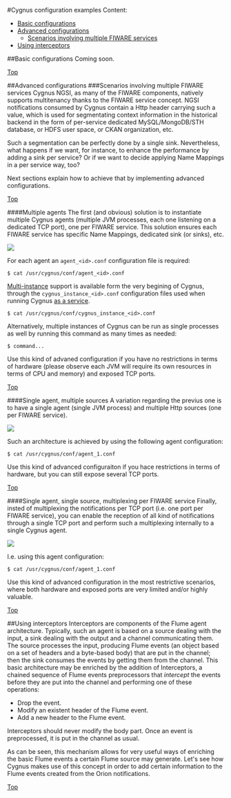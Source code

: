 #<a name="top"></a>Cygnus configuration examples
Content:

* [Basic configurations](#section1)
* [Advanced configurations](#section2)
    * [Scenarios involving multiple FIWARE services](#section1)
* [Using interceptors](#section3)

##<a name="section1"></a>Basic configurations
Coming soon.

[Top](#top)

##<a name="section2"></a>Advanced configurations
###<a name="section2.1"></a>Scenarios involving multiple FIWARE services
Cygnus NGSI, as many of the FIWARE components, natively supports multitenancy thanks to the FIWARE service concept. NGSI notifications consumed by Cygnus contain a Http header carrying such a value, which is used for segmentating context information in the historical backend in the form of per-service dedicated MySQL/MongoDB/STH database, or HDFS user space, or CKAN organization, etc.

Such a segmentation can be perfectly done by a single sink. Nevertheless, what happens if we want, for instance, to enhance the performance by adding a sink per service? Or if we want to decide applying Name Mappings in a per service way, too?

Next sections explain how to achieve that by implementing advanced configurations.

[Top](#top)

####<a name="section2.1.1"></a>Multiple agents
The first (and obvious) solution is to instantiate multiple Cygnus agents (multiple JVM processes, each one listening on a dedicated TCP port), one per FIWARE service. This solution ensures each FIWARE service has specific Name Mappings, dedicated sink (or sinks), etc.

![](img)

For each agent an `agent_<id>.conf` configuration file is required:

```
$ cat /usr/cygnus/conf/agent_<id>.conf
```

[Multi-instance](ref) support is available form the very begining of Cygnus, through the `cygnus_instance_<id>.conf` configuration files used when running Cygnus [as a service](ref).

```
$ cat /usr/cygnus/conf/cygnus_instance_<id>.conf
```

Alternatively, multiple instances of Cygnus can be run as single processes as well by running this command as many times as needed:

```
$ command...
```

Use this kind of advaned configuration if you have no restrictions in terms of hardware (please observe each JVM will require its own resources in terms of CPU and memory) and exposed TCP ports.

[Top](#top)

####<a name="section2.1.2"></a>Single agent, multiple sources
A variation regarding the previus one is to have a single agent (single JVM process) and multiple Http sources (one per FIWARE service).

![](img)

Such an architecture is achieved by using the following agent configuration:

```
$ cat /usr/cygnus/conf/agent_1.conf
```

Use this kind of advanced configuraiton if you hace restrictions in terms of hardware, but you can still expose several TCP ports.

[Top](#top)

####<a name="section2.1.3"></a>Single agent, single source, multiplexing per FIWARE service
Finally, insted of multiplexing the notifications per TCP port (i.e. one port per FIWARE service), you can enable the reception of all kind of notifications through a single TCP port and perform such a multiplexing internally to a single Cygnus agent.

![](img)

I.e. using this agent configuration:

```
$ cat /usr/cygnus/conf/agent_1.conf
```

Use this kind of advanced configuration in the most restrictive scenarios, where both hardware and exposed ports are very limited and/or highly valuable.

[Top](#top)

##<a name="section3"></a>Using interceptors
Interceptors are components of the Flume agent architecture. Typically, such an agent is based on a source dealing with the input, a sink dealing with the output and a channel communicating them. The source processes the input, producing Flume events (an object based on a set of headers and a byte-based body) that are put in the channel; then the sink consumes the events by getting them from the channel. This basic architecture may be enriched by the addition of Interceptors, a chained sequence of Flume events preprocessors that <i>intercept</i> the events before they are put into the channel and performing one of these operations:

* Drop the event.
* Modify an existent header of the Flume event.
* Add a new header to the Flume event.

Interceptors should never modify the body part. Once an event is preprocessed, it is put in the channel as usual.

As can be seen, this mechanism allows for very useful ways of enriching the basic Flume events a certain Flume source may generate. Let's see how Cygnus makes use of this concept in order to add certain information to the Flume events created from the Orion notifications.

[Top](#top)
